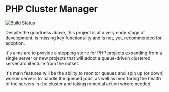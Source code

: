 # PHP Cluster Manager

[![Build Status](https://travis-ci.org/petercoles/cluster-manager.svg?branch=master)](https://travis-ci.org/petercoles/cluster-manager)

Despite the goodness above, this project is at a very early stage of development, is missing key functionality and is not, yet, recommended for adoption.

It's aims are to provide a stepping stone for PHP projects expanding from a single server or new projects that will adopt a queue-driven clustered server architecture from the outset.

It's main features will be the ability to monitor queues and spin up (or down) worker servers to handle the queued jobs, as well as monitoring the health of the servers in the cluster and taking remedial action where needed.

